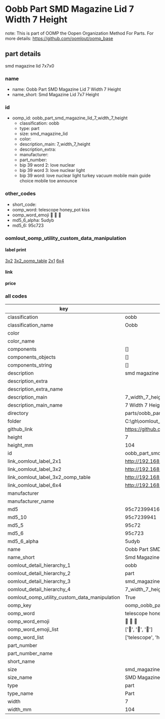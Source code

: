 # Oobb Part SMD Magazine Lid 7 Width 7 Height  

note: This is part of OOMP the Oopen Organization Method For Parts. For more details: https://github.com/oomlout/oomp_base

##  part details
  



smd magazine lid 7x7x0



### name
* name: Oobb Part SMD Magazine Lid 7 Width 7 Height
* name_short: Smd Magazine Lid 7x7 Height
### id
* oomp_id: oobb_part_smd_magazine_lid_7_width_7_height
  * classification: oobb
  * type: part
  * size: smd_magazine_lid
  * color: 
  * description_main: 7_width_7_height
  * description_extra: 
  * manufacturer: 
  * part_number: 
  * bip 39 word 2: love nuclear
  * bip 39 word 3: love nuclear light
  * bip 39 word: love nuclear light turkey vacuum mobile main guide choice mobile toe announce

### other_codes
* short_code: 
* oomp_word: telescope honey_pot kiss
* oomp_word_emoji :telescope: :honey_pot: :kiss:
* md5_6_alpha: 5udyb
* md5_6: 95c723






### oomlout_oomp_utility_custom_data_manipulation
#### label print
[3x2](http://192.168.1.245:1112/?label=oomp%205udyb)
[3x2_oomp_table](http://192.168.1.108:1112/?label=oomp%205udyb)
[2x1](http://192.168.1.242:1112/?label=oomp%205udyb)
[6x4](http://192.168.1.55:1112/?label=oomp%205udyb)    

#### link

                              

#### price







### all codes 
| key | value |  
| --- | --- |  
| classification | oobb |  
| classification_name | Oobb |  
| color |  |  
| color_name |  |  
| components | [] |  
| components_objects | [] |  
| components_string | [] |  
| description | smd magazine lid 7x7x0 |  
| description_extra |  |  
| description_extra_name |  |  
| description_main | 7_width_7_height |  
| description_main_name | 7 Width 7 Height |  
| directory | parts/oobb_part_smd_magazine_lid_7_width_7_height |  
| folder | C:\gh\oomlout_oobb_version_4_generated_parts\things\oobb_part_smd_magazine_lid_7_width_7_height |  
| github_link | https://github.com/oomlout/oomlout_oomp_part_src/tree/main/parts/oobb_part_smd_magazine_lid_7_width_7_height |  
| height | 7 |  
| height_mm | 104 |  
| id | oobb_part_smd_magazine_lid_7_width_7_height |  
| link_oomlout_label_2x1 | http://192.168.1.242:1112/?label=oomp%205udyb |  
| link_oomlout_label_3x2 | http://192.168.1.245:1112/?label=oomp%205udyb |  
| link_oomlout_label_3x2_oomp_table | http://192.168.1.108:1112/?label=oomp%205udyb |  
| link_oomlout_label_6x4 | http://192.168.1.55:1112/?label=oomp%205udyb |  
| manufacturer |  |  
| manufacturer_name |  |  
| md5 | 95c72399416790ca39f84eab0325d423 |  
| md5_10 | 95c7239941 |  
| md5_5 | 95c72 |  
| md5_6 | 95c723 |  
| md5_6_alpha | 5udyb |  
| name | Oobb Part SMD Magazine Lid 7 Width 7 Height |  
| name_short | Smd Magazine Lid 7x7 Height |  
| oomlout_detail_hierarchy_1 | oobb |  
| oomlout_detail_hierarchy_2 | part |  
| oomlout_detail_hierarchy_3 | smd_magazine_lid |  
| oomlout_detail_hierarchy_4 | 7_width_7_height |  
| oomlout_oomp_utility_custom_data_manipulation | True |  
| oomp_key | oomp_oobb_part_smd_magazine_lid_7_width_7_height |  
| oomp_word | telescope honey_pot kiss |  
| oomp_word_emoji | :telescope: :honey_pot: :kiss: |  
| oomp_word_emoji_list | [':telescope:', ':honey_pot:', ':kiss:'] |  
| oomp_word_list | ['telescope', 'honey_pot', 'kiss'] |  
| part_number |  |  
| part_number_name |  |  
| short_name |  |  
| size | smd_magazine_lid |  
| size_name | SMD Magazine Lid |  
| type | part |  
| type_name | Part |  
| width | 7 |  
| width_mm | 104 |  
